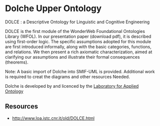 Dolche Upper Ontology
=====================
DOLCE : a Descriptive Ontology for Linguistic and Cognitive Engineering

DOLCE is the first module of the WonderWeb Foundational Ontologies Library (WFOL). In our presentation paper (download pdf), it is described using first-order logic. The specific assumptions adopted for this module are first introduced informally, along with the basic categories, functions, and relations. We then present a rich axiomatic characterization, aimed at clarifying our assumptions and illustrate their formal consequences (theorems).

Note: A basic import of Dolche into SMIF-UML is provided. Additional work is required to creat the diagrams and other resources Needed.

Dolche is developed by and licenced by the [Laboratory for Applied Ontology](http://www.loa.istc.cnr.it/old/DOLCE.html)

Resources
---------
* http://www.loa.istc.cnr.it/old/DOLCE.html

